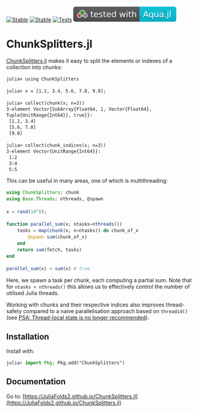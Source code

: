[![Stable](https://img.shields.io/badge/docs-stable-blue.svg)](https://JuliaFolds2.github.io/ChunkSplitters.jl/stable)
[![Stable](https://img.shields.io/badge/docs-dev-blue.svg)](https://JuliaFolds2.github.io/ChunkSplitters.jl/dev)
[![Tests](https://img.shields.io/badge/build-passing-green)](https://github.com/JuliaFolds2/ChunkSplitters.jl/actions)
[![Aqua QA](https://raw.githubusercontent.com/JuliaTesting/Aqua.jl/master/badge.svg)](https://github.com/JuliaTesting/Aqua.jl)

# ChunkSplitters.jl

[ChunkSplitters.jl](https://github.com/JuliaFolds2/ChunkSplitters.jl) makes it easy to split the elements or indexes of a collection into chunks:

```julia-repl
julia> using ChunkSplitters

julia> x = [1.2, 3.4, 5.6, 7.8, 9.0];

julia> collect(chunk(x; n=3))
3-element Vector{SubArray{Float64, 1, Vector{Float64}, Tuple{UnitRange{Int64}}, true}}:
 [1.2, 3.4]
 [5.6, 7.8]
 [9.0]

julia> collect(chunk_indices(x; n=3))
3-element Vector{UnitRange{Int64}}:
 1:2
 3:4
 5:5
```

This can be useful in many areas, one of which is multithreading:

```julia
using ChunkSplitters: chunk
using Base.Threads: nthreads, @spawn

x = rand(10^8);

function parallel_sum(x; ntasks=nthreads())
    tasks = map(chunk(x; n=ntasks)) do chunk_of_x
        @spawn sum(chunk_of_x)
    end
    return sum(fetch, tasks)
end

parallel_sum(x) ≈ sum(x) # true
```

Here, we spawn a task per chunk, each computing a partial sum. Note that for `ntasks < nthreads()` this allows us to effectively control the number of utilised Julia threads.

Working with chunks and their respective indices also improves thread-safety compared to a naive parallelisation approach based on `threadid()` (see [PSA: Thread-local state is no longer recommended](https://julialang.org/blog/2023/07/PSA-dont-use-threadid/)). 

## Installation

Install with:
```julia
julia> import Pkg; Pkg.add("ChunkSplitters")
```

## Documentation

Go to: [https://JuliaFolds2.github.io/ChunkSplitters.jl](https://JuliaFolds2.github.io/ChunkSplitters.jl)
